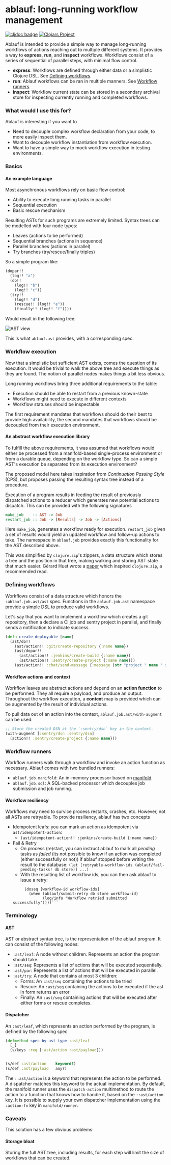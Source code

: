 ablauf: long-running workflow management
========================================

[![cljdoc badge](https://cljdoc.xyz/badge/exoscale/ablauf)](https://cljdoc.org/d/exoscale/ablauf/CURRENT/api/exoscale.ablauf)
[![Clojars Project](https://img.shields.io/clojars/v/exoscale/ablauf.svg)](https://clojars.org/exoscale/ablauf)

Ablauf is intended to provide a simple way to manage long-running
workflows of actions reaching out to multiple different systems.  It
provides a way to **express**, **run**, and **inspect**
workflows. Workflows consist of a series of sequential of parallel
steps, with minimal flow control.

- **express**: Workflows are defined through either data or a
  simplistic Clojure DSL. See [Defining
  workflows](#defining_workflows).
- **run**: Ablauf workflows can be ran in multiple manners. See
  [Workflow runners](#workflow_runners).
- **inspect**: Workflow current state can be stored in a secondary
  archival store for inspecting currently running and completed
  workflows.

### What would I use this for?

Ablauf is interesting if you want to

- Need to decouple complex workflow declaration from your code, to
  more easily inspect them.
- Want to decouple workflow instantiation from workflow execution.
- Want to have a simple way to mock workflow execution in testing
  environments.

### Basics

#### An example language

Most asynchronous workflows rely on basic flow control:

- Ability to execute long running tasks in parallel
- Sequential execution
- Basic rescue mechanism

Resulting ASTs for such programs are extremely limited. Syntax
trees can be modelled with four node types:

- Leaves (actions to be performed)
- Sequential branches (actions in sequence)
- Parallel branches (actions in parallel)
- Try branches (try/rescue/finally triples)

So a simple program like:

```clojure
(dopar!!
  (log!! "a")
  (do!!
    (log!! "b")
	(log!! "c"))
  (try!!
    (log!! "d")
	(rescue!! (log!! "e"))
	(finally!! (log!! "f"))))
```

Would result in the following tree:

![AST view](doc/ast.png)

This is what `ablauf.ast` provides, with a corresponding spec.

### Workflow execution

Now that a simplistic but sufficient AST exists, comes the question of its
execution. It would be trivial to walk the above tree and execute things
as they are found. The notion of parallel nodes makes things a bit less
obvious.

Long running workflows bring three additional requirements to the table:

- Execution should be able to restart from a previous known-state
- Workflows might need to execute in different contexts
- Workflow statuses should be inspectable

The first requirement mandates that workflows should do their best to
provide high availability, the second mandates that workflows should
be decoupled from their execution environment.

#### An abstract workflow execution library

To fulfill the above requirements, it was assumed that workflows would
either be processed from a manifold-based single-process environment
or from a durable queue, depending on the workflow type.
So can a simple AST's execution be separated from its execution environment?

The proposed model here takes inspiration from *Continuation Passing Style*
(CPS), but proposes passing the resulting syntax tree instead of a procedure.

Execution of a program results in feeding the result of previously dispatched
actions to a reducer which generates new potential actions to dispatch. This
can be provided with the following signatures

```haskell
make_job    :: AST -> Job
restart_job :: Job -> [Results] -> Job -> [Actions]
```

Here `make_job`, generates a workflow ready for execution.
`restart_job` given a set of results would yield an updated
workflow and follow-up actions to take. The namespace in `ablauf.job`
provides exactly this functionality for the AST described above.

This was simplified by `clojure.zip`'s zippers, a data structure which
stores a tree and the position in that tree, making walking and
storing AST state that much easier. Gérard Huet wrote a
[paper](https://www.st.cs.uni-saarland.de/edu/seminare/2005/advanced-fp/docs/huet-zipper.pdf)
which inspired `clojure.zip`, a recommended read.

### Defining workflows

Workflows consist of a data structure which honors the
`:ablauf.job.ast/ast` spec. Functions in the `ablauf.job.ast` namespace
provide a simple DSL to produce valid workflows.

Let's say that you want to implement a workflow which creates a git
repository, then a declare a CI job and sentry project in parallel,
and finally sends a notification to indicate success.

``` clojure
(defn create-deployable [name]
  (ast/do!!
    (ast/action!! :git/create-repository {:name name})
    (ast/dopar!!
      (ast/action!! :jenkins/create-build {:name name})
      (ast/action!! :sentry/create-project {:name name}))
    (ast/action!! :chat/send-message {:message (str "project " name " succesfully created.")})))
```

#### Workflow actions and context

Workflow leaves are abstract actions and depend on an **action
function** to be performed. They all require a payload, and produce an
output. Throughout the workflow execution, a **context** map is provided
which can be augmented by the result of individual actions.

To pull data out of an action into the context, `ablauf.job.ast/with-augment` can be used:

``` clojure
;; Store the created DSN at the `:sentry/dsn` key in the context.
(with-augment [:sentry/dsn :sentry/dsn]
  (action!! :sentry/create-project {:name name}))
```

### Workflow runners

Workflow runners walk through a workflow and invoke an action function
as necessary.  Ablauf comes with two bundled runners:

- `ablauf.job.manifold`: An in-memory processor based on
  [manifold](aleph.io).
- `ablauf.job.sql`: A SQL-backed processor which decouples job
  submission and job running.

#### Workflow resiliency

Workflows may need to survice process restarts, crashes, etc.
However, not all ASTs are retryable. To provide resiliency, ablauf has two concepts

* Idempotent leafs: you can mark an action as idempotent via `ast/idempotent-action`:
  * `(ast/idempotent-action!! :jenkins/create-build {:name name})`
* Fail & Retry
  * On process (re)start, you can instruct ablauf to mark all *pending* tasks as *failed*
    (its not possible to know if an action was completed (either successfully or not)) if ablauf
    stopped before writing the result to the database: `(let [retryable-workflow-ids (ablauf/fail-pending-tasks! db store)] ...)`
  * With the resulting list of workflow ids, you can then ask ablauf to issue a retry:
  ```(let [workflow-ids (ablauf/fail-pending-tasks! db store)]
       (doseq [workflow-id workflow-ids]
         (when (ablauf/submit-retry db store workflow-id)
               (log/info "Workflow retried submitted successfully"))))```

### Terminology

#### AST

AST or abstract syntax tree, is the representation of the ablauf
program. It can consist of the following nodes:

* `:ast/leaf`: A node without children. Represents an action the
  program should take.
* `:ast/seq`: Represents a list of actions that will be executed
  sequentially.
* `:ast/par`: Represents a list of actions that will be executed in
  parallel.
* `:ast/try`: A node that contains at most 3 children:
    * Forms: An `:ast/seq` containing the actions to be tried
    * Rescue: An `:ast/seq` containing the actions to be executed if
      the ast in form returns an error
    * Finally: An `:ast/seq` containing actions that will be executed
      after either forms or rescue completes.

#### Dispatcher

An `:ast/leaf`, which represents an action performed by the program,
is defined by the following spec

``` clojure
(defmethod spec-by-ast-type :ast/leaf
  [_]
  (s/keys :req [:ast/action :ast/payload]))


(s/def :ast/action    keyword?)
(s/def :ast/payload   any?)
```

The `::ast/action` is a keyword that represents the action to be
performed. A dispatcher matches this keyword to the actual
implementation.  By default, the manifold runner uses the
`dispatch-action` multimethod to route the action to a function that
knows how to handle it, based on the `::ast/action` key. It is
possible to supply your own dispatcher implementation using the
`:action-fn` key in `manifold/runner`.

### Caveats

This solution has a few obvious problems:

#### Storage bloat

Storing the full AST tree, including results, for each step will limit
the size of workflows that can be created.
